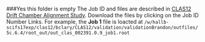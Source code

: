 ###Yes this folder is empty
The Job ID and files are described in [CLAS12 Drift Chamber Alignment Study](https://clasweb.jlab.org/wiki/index.php/CLAS12_Drift_Chamber_Alignment_Study). Download the files by clicking on the Job ID Number Links. For example, the __Job 1__ file is loacted at ``` /w/hallb-scifs17exp/clas12/bclary/CLAS12/validation/validationBrandon/outfiles/5c.6.4/root_out/out_clas_002391.0.9_job1.root ```

